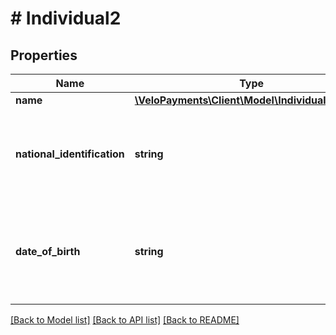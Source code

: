 # # Individual2

## Properties

Name | Type | Description | Notes
------------ | ------------- | ------------- | -------------
**name** | [**\VeloPayments\Client\Model\IndividualV1Name**](IndividualV1Name.md) |  | 
**national_identification** | **string** | If not authorized to view, value will be masked. Example: XXXXX1234 | [optional] [readonly] 
**date_of_birth** | **string** | If not authorized to view, value will be masked. Example: - XXXX-XX-XX | [readonly] 

[[Back to Model list]](../../README.md#documentation-for-models) [[Back to API list]](../../README.md#documentation-for-api-endpoints) [[Back to README]](../../README.md)


